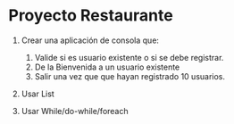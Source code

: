 # Proyecto Restaurante
1. Crear una aplicación de consola que:
    1. Valide si es usuario existente o si se debe registrar.
    2. De la Bienvenida a un usuario existente
    3. Salir una vez que que hayan registrado 10 usuarios.

2. Usar List<string>
3. Usar While/do-while/foreach

